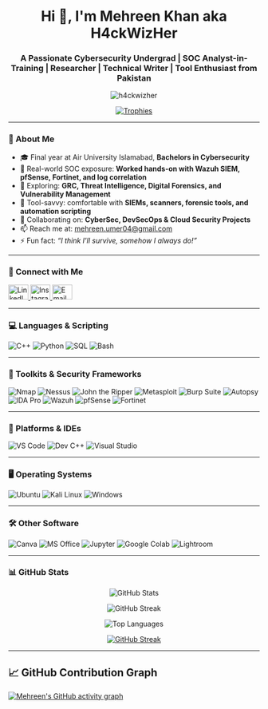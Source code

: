 <h1 align="center">Hi 👋, I'm Mehreen Khan aka H4ckWizHer</h1>
<h3 align="center">A Passionate Cybersecurity Undergrad | SOC Analyst-in-Training | Researcher | Technical Writer | Tool Enthusiast from Pakistan</h3>

<p align="center">
  <img src="https://komarev.com/ghpvc/?username=h4ckwizher&label=Profile%20views&color=0e75b6&style=flat" alt="h4ckwizher" />
</p>

<p align="center">
  <a href="https://github.com/ryo-ma/github-profile-trophy"><img src="https://github-profile-trophy.vercel.app/?username=h4ckwizher&theme=dracula&margin-w=15&margin-h=15&column=7" alt="Trophies" /></a>
</p>

---

### 🧠 About Me

- 🎓 Final year at Air University Islamabad, **Bachelors in Cybersecurity**
- 🔐 Real-world SOC exposure: **Worked hands-on with Wazuh SIEM, pfSense, Fortinet, and log correlation**
- 🔭 Exploring: **GRC, Threat Intelligence, Digital Forensics, and Vulnerability Management**
- 🧪 Tool-savvy: comfortable with **SIEMs, scanners, forensic tools, and automation scripting**
- 🤝 Collaborating on: **CyberSec, DevSecOps & Cloud Security Projects**
- 📫 Reach me at: [mehreen.umer04@gmail.com](mailto:mehreen.umer04@gmail.com)
- ⚡ Fun fact: _“I think I'll survive, somehow I always do!”_

---

### 📡 Connect with Me

<p align="left">
  <a href="https://linkedin.com/in/mehreen umer khan" target="_blank">
    <img src="https://raw.githubusercontent.com/rahuldkjain/github-profile-readme-generator/master/src/images/icons/Social/linked-in-alt.svg" alt="LinkedIn" height="30" width="40" />
  </a>
  <a href="https://instagram.com/_mehreen.khan" target="_blank">
    <img src="https://raw.githubusercontent.com/rahuldkjain/github-profile-readme-generator/master/src/images/icons/Social/instagram.svg" alt="Instagram" height="30" width="40" />
  </a>
  <a href="mailto:mehreen.umer04@gmail.com" target="_blank">
    <img src="https://cdn-icons-png.flaticon.com/512/732/732200.png" alt="Email" height="30" width="40" />
  </a>
</p>

---

### 💻 Languages & Scripting

![C++](https://img.shields.io/badge/C++-00599C?style=for-the-badge&logo=c%2B%2B&logoColor=white)
![Python](https://img.shields.io/badge/Python-3670A0?style=for-the-badge&logo=python&logoColor=white)
![SQL](https://img.shields.io/badge/SQL-4479A1?style=for-the-badge&logo=mysql&logoColor=white)
![Bash](https://img.shields.io/badge/Bash-121011?style=for-the-badge&logo=gnubash&logoColor=white)

---

### 🧰 Toolkits & Security Frameworks

![Nmap](https://img.shields.io/badge/Nmap-000000?style=for-the-badge&logo=nmap&logoColor=white)
![Nessus](https://img.shields.io/badge/Nessus-005C99?style=for-the-badge&logo=tenable&logoColor=white)
![John the Ripper](https://img.shields.io/badge/John_the_Ripper-grey?style=for-the-badge)
![Metasploit](https://img.shields.io/badge/Metasploit-003B57?style=for-the-badge&logo=metasploit&logoColor=white)
![Burp Suite](https://img.shields.io/badge/Burp_Suite-FE7A16?style=for-the-badge&logo=burpsuite&logoColor=white)
![Autopsy](https://img.shields.io/badge/Autopsy-blue?style=for-the-badge)
![IDA Pro](https://img.shields.io/badge/IDA_Pro-darkblue?style=for-the-badge)
![Wazuh](https://img.shields.io/badge/Wazuh-5E5CE6?style=for-the-badge)
![pfSense](https://img.shields.io/badge/pfSense-2F3A4F?style=for-the-badge)
![Fortinet](https://img.shields.io/badge/Fortinet-E4002B?style=for-the-badge)

---

### 🧠 Platforms & IDEs

![VS Code](https://img.shields.io/badge/VS_Code-007ACC?style=for-the-badge&logo=visualstudiocode&logoColor=white)
![Dev C++](https://img.shields.io/badge/Dev_C++-blue?style=for-the-badge)
![Visual Studio](https://img.shields.io/badge/Visual_Studio-5C2D91?style=for-the-badge&logo=visualstudio&logoColor=white)

---

### 🖥️ Operating Systems

![Ubuntu](https://img.shields.io/badge/Ubuntu-E95420?style=for-the-badge&logo=ubuntu&logoColor=white)
![Kali Linux](https://img.shields.io/badge/Kali_Linux-557C94?style=for-the-badge&logo=kalilinux&logoColor=white)
![Windows](https://img.shields.io/badge/Windows-0078D6?style=for-the-badge&logo=windows&logoColor=white)

---

### 🛠️ Other Software

![Canva](https://img.shields.io/badge/Canva-00C4CC?style=for-the-badge&logo=canva&logoColor=white)
![MS Office](https://img.shields.io/badge/MS_Office-D83B01?style=for-the-badge&logo=microsoftoffice&logoColor=white)
![Jupyter](https://img.shields.io/badge/Jupyter-F37626?style=for-the-badge&logo=jupyter&logoColor=white)
![Google Colab](https://img.shields.io/badge/Google_Colab-F9AB00?style=for-the-badge&logo=googlecolab&logoColor=white)
![Lightroom](https://img.shields.io/badge/Lightroom-31A8FF?style=for-the-badge&logo=adobelightroom&logoColor=white)

---

### 📊 GitHub Stats

<p align="center">
  <img src="https://github-readme-stats.vercel.app/api?username=h4ckwizher&show_icons=true&theme=radical" alt="GitHub Stats"/>
</p>

<p align="center">
  <img src="https://github-readme-streak-stats.herokuapp.com/?user=h4ckwizher&theme=radical" alt="GitHub Streak"/>
</p>


<p align="center">
  <img src="https://github-readme-stats.vercel.app/api/top-langs/?username=mehreen-khan&layout=compact&theme=tokyonight&hide_border=true" alt="Top Languages"/>
</p>

<p align="center">
  <a href="https://git.io/streak-stats">
    <img src="https://streak-stats.demolab.com?user=mehreen-khan&theme=tokyonight&hide_border=true" alt="GitHub Streak" />
  </a>
</p>

---

## 📈 GitHub Contribution Graph

[![Mehreen's GitHub activity graph](https://github-readme-activity-graph.vercel.app/graph?username=mehreen-khan&theme=react-dark&hide_border=true)](https://github.com/ashutosh00710/github-readme-activity-graph)

